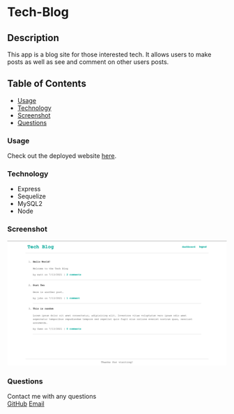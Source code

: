 # Tech-Blog

## Description
This app is a blog site for those interested tech. It allows users to make posts as well as see and comment on other users posts. 

## Table of Contents
- [Usage](https://github.com/matty-bennett/tech-blog#usage)
- [Technology](https://github.com/matty-bennett/tech-blog#technology)
- [Screenshot](https://github.com/matty-bennett/tech-blog#screenshot)
- [Questions](https://github.com/matty-bennett/tech-blog#questions)

### Usage
Check out the deployed website [here](https://guarded-everglades-16562.herokuapp.com/).

### Technology
- Express
- Sequelize
- MySQL2
- Node

### Screenshot
<img src="tech-blog-sc.jpg">

### Questions
Contact me with any questions
<br>
[GitHub](https://github.com/matty-bennett) [Email](mailto:bennyot10@gmail.com)
